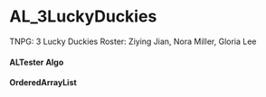 # AL_3LuckyDuckies

TNPG: 3 Lucky Duckies
Roster: Ziying Jian, Nora Miller, Gloria Lee

#### ALTester Algo
<restate here>
  
#### OrderedArrayList
<restate here>
  
  
